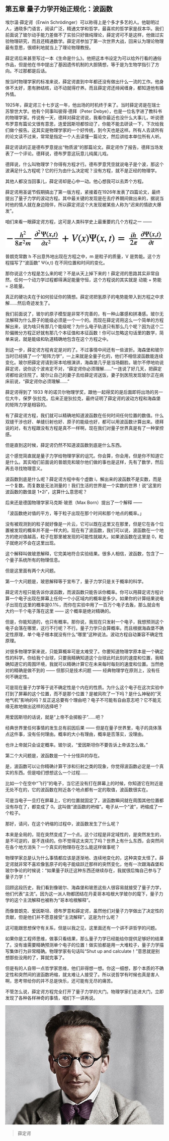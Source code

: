 ## 第五章 量子力学开始正规化：波函数

埃尔温·薛定谔（Erwin Schrödinger）可以称得上是个多才多艺的人。他聪明过人，通晓多门语言，阅读广泛，精通文学和哲学，最喜欢的哲学家是叔本华。我们前面说了玻尔动手能力差做不了实验只好做纯理论，薛定谔可不是这样，他做过实验物理研究，而且还精通数学。薛定谔参加了第一次世界大战，回来认为理论物理最有意思，很顺利地就当上了理论物理教授。

薛定谔后来甚至写过一本《生命是什么》。他把这本书设定为可以给外行看的通俗作品，但是他在书中提出了基因遗传机制的大胆猜想，等于是为生物学指引了方向。不过那都是后话。

按当时物理学家的标准来说，薛定谔直到中年都还没有做出什么一流的工作。他身体不太好，患有肺结核，动不动就得疗养。而且薛定谔还绯闻缠身，都知道他有婚外情。

1925年，薛定谔三十七岁这一年，他出场的时机终于来了。当时薛定谔是在瑞士苏黎世大学。他有个同事叫彼得·德拜（Peter Debye），也是一位名字进了教科书的物理学家。传说有一天，德拜对薛定谔说，我看你最近也没什么大事儿，听说德布罗意有篇论文很有意思，连爱因斯坦都惊动了，你能不能去研读一下，下次给我们做个报告。这其实是物理学家的一个好传统，到今天也是这样。所有人去读所有的论文读不过来，常常是指定一个人去读懂一篇论文，然后讲给本单位所有人听。

薛定谔读的正是德布罗意提出“物质波”的那篇论文。薛定谔作了报告，德拜当场发表了一个评论。德拜说，德布罗意这玩意儿纯属儿戏。

德拜说，什么叫物理学？你得有方程才行。德布罗意凭空就说电子是个波，那这个波满足什么方程呢？它的行为由什么决定呢？没有方程，就不是正经的物理学。

其他人都没当回事儿，薛定谔却是心中一动。他心想我可以去弄个方程。

薛定谔用圣诞节假期搞出了第一版方程，紧接着在1926年发表了四篇论文，最终提出了量子力学的波动方程。其中最关键的发现是在去疗养期间做出来的，据说当时他的情人就在身边陪伴，所以薛定谔这个大发现被某些人称为“迟来的情欲大爆发”。

咱们来看一眼薛定谔方程，这可是人类科学史上最重要的几个方程之一 ——

![](imgs/1593830267670.jpg)

普朗克常数 h 不出意外地出现在方程之中，m 是粒子的质量，V 是势能。这个方程描写了“波函数” Ψ(x,t) 在不同位置和时间的变化。

那你说这个方程是怎么来的呢？不是从天上掉下来的！薛定谔的思路其实非常自然，任何一个动力学过程都得满足能量守恒，这个方程说的其实就是 动能 + 势能 = 总能量。

真正的硬功夫在于如何验证你的猜想。薛定谔把氢原子的电势能带入到方程之中求解……然后奇迹发生了。

我们前面说了，玻尔的原子模型是非常不完善的，有一种山寨感和拼凑感。玻尔无法解释为什么原子的能级必须是一个一个的。而现在薛定谔用这么一个简单的方程解出来，说为啥只有那几个能级呢？为什么电子轨道只有那么几个呢？因为这个二阶偏微分方程正好就有那几个本征值和本征函数！你可以忽略这句话里的数学，简单来说，就是能级和轨道精确地包含在这个方程之中。

到这一步，薛定谔方程肯定是对的了。不过事情中间还有一些波折。海森堡和玻尔当时已经搞了一个“矩阵力学”，一上来就是全量子化的，他们不相信波函数能连续变化。玻尔把薛定谔请到哥本哈根演讲，海森堡几乎是当场翻脸。玻尔不停地劝说薛定谔，说你这个波肯定不对，“薛定谔你必须理解……”一连说了好几天，把薛定谔都给说住院了。玻尔让自己的妻子去给薛定谔送饭，妻子到医院发现玻尔正在病床前说，“薛定谔你必须理解……”

薛定谔得到了 1933 年的诺贝尔物理学奖，跟他一起得奖的是后面即将出场的另一位大牛，保罗·狄拉克。后来正是狄拉克，最终证明了薛定谔的波动方程和海森堡的矩阵力学是相容的。

有了薛定谔方程，我们就可以精确地知道波函数在任何时间任何位置的数值。什么双缝干涉也好、单缝衍射也好、原子的能级也好，都可以用波函数计算出来。德拜说的对，有方程跟没有方程是真不一样啊，现在我们对量子世界真是有了一种掌控感。

但是直到这时候，薛定谔仍然不知道波函数到底是什么东西。

这个感觉简直就是量子力学给物理学家的诅咒。你会算，你会用，但是你不知道它是什么。其实咱们前面说的普朗克和玻尔他们做的事也是这样，先有了数学，然后再去寻找物理意义。

波函数到底是什么呢？薛定谔方程中有个虚数 i，解出来的波函数不是实数，而是一个复数。而复数是无法测量的！我们生活的世界是一个实数的世界！说“这里的波函数的数值是 1+2i”，这算什么意思呢？

后来还是德国物理学家马克斯·玻恩（Max Born）提出了一个解释 ——

「波函数绝对值的平方，等于粒子出现在那个时间和那个地点的概率。」

没有被观测到的粒子就好像是一片云，它可以既在这里又在那里，但是它在各个位置被发现的概率并不是一样大的。现在有了波函数，我们可以说，波函数在一个地方的绝对值越高，粒子在那里被发现的可能性就越大。如果波函数在这里是 0，粒子就绝对不会在这里出现。

这个解释叫做玻恩解释，它完美地符合实验结果。很多人相信，波函数，包含了一个量子系统所有的物理信息。

但是这里面有两个大问题。

第一个大问题是，玻恩解释等于宣布了，量子力学只是关于概率的科学。

薛定谔方程只能告诉你波函数，而波函数只能告诉你概率。你可以用薛定谔方程计算一个电子出现在屏幕上任何一个小区域内的概率是多少。如果你的计算结果说电子出现在这里的概率是0.1%，而你在实验中用了一百万个电子去轰，那么就会有大约一千个电子落在这里 —— 这个概率是绝对精确的。

但是，你能知道的，也只有概率。那你说，我现在只发射一个电子，我想预测这个电子会落在哪里，这行不行呢？不行。量子力学只会算概率。而且根据海森堡不确定性原理，单个电子根本就没有什么“哪里”这种说法。波动方程自动兼容不确定性原理。

对很多物理学家来说，只能算概率可是太难受了。你要知道物理学原本是一个确定性的科学。你给我个台球，只要我精确知道这个台球此时此刻的速度和位置，我精确知道它的周围环境，我就可以精确计算它在未来每时每刻的速度和位置。当然绝对的精确是做不到的 —— 但那只是技术问题 —— 经典物理学在原则上，没有任何不确定性。

可是现在量子力学等于说不确定性是个内在的性质。为什么这个电子在这次实验中打到了屏幕的这个位置，而不是那个位置？是被风吹了一下吗？是什么神秘的“天地气机”影响的吗？反正这总要有个理由吧？电子不可能有自由意志吧？它不能无缘无故地做出这样的选择吧？

用爱因斯坦的话说，就是“上帝不会掷骰子”……吧？

经典世界里任何事情的发生总有前因后果 —— 但是在量子世界里，电子的具体落点这件事，没有任何理由。概率的大小有理由，概率是否落实，没理由。

也许上帝就只会设定概率。玻尔说，“爱因斯坦你不要告诉上帝该怎么做。”

第二个大问题是，波函数是一个十分怪异的存在。

是，波函数可以让你精确计算干涉和衍射之类的现象，你觉得波函数必定是一个真实的东西。但是咱们想想这么一个过程……

比如一个在空中“飞行”的电子，当它还没有打在屏幕上的时候，你知道它在附近是无处不在的，它的波函数在附近各个地点都有一定的取值，波函数很实在。

可是当电子一旦打在屏幕上，它的位置就固定了，波函数瞬间就在周围其他位置都没有存在了，都变成了 0。这叫做“波函数的坍缩”。电子从一个“波”，坍缩成了一个粒子。

那好，请问，在这个坍缩的过程中，波函数发生了什么呢？

本来是全局的，现在突然变成了一个点。这个过程是非定域性的，是突然发生的，是不可逆的，是不连续的。你不觉得这太突兀了吗？世界上有什么东西，会突然间在各个地方消失？一个真实的物理存在怎么能这样做事呢？

物理学家总是认为什么事情都应该是逐渐地、连续地变化的，这种突变太怪了。薛定谔就非常不喜欢像氢原子的电子能级跃迁那样的突然变化，他有一次跟海森堡和玻尔争论的时候说：“如果量子跃迁这种东西还继续存在，我就很后悔自己参与了量子力学！”

回顾这段历史，我们看到像玻尔、海森堡和玻恩这些人很容易就接受了量子力学，他们代表“主流”。因为这一派人物都团结在丹麦哥本哈根大学玻尔的麾下，量子力学的这个主流解释也被称为“哥本哈根解释”。

而像普朗克、爱因斯坦、德布罗意和薛定谔，虽然他们对量子力学做出了决定性的贡献，但是他们并不愿意接受“主流解释”。这是为什么呢？

这可能跟思想保守有关系，但是以我之见，这里面还有一个讲不讲哲学的问题。

如果你是工程师思维，做事只看结果，那么量子力学已经能给你提供足够好的结果了。没有谁需要精确预测单个电子的位置！做实验都是用一大堆粒子，量子力学描写集体行为非常精确。物理学家有句话叫“Shut up and calculate！”意思就是别想那些没用的了，算就完事了。

但是有的人自带一点哲学家思维，他们非得想一想。你这一细想，那个本质的不确定性和突然间的波函数坍缩，就太难让人接受了。所以说哲学有时候也真是害人啊，思考带给你的并不总是快乐，还可能有无尽的痛苦。

不管怎么说，薛定谔方程完全打开了量子力学的大门。物理学家们走进大门，立即发现了各种各样神奇的事情，咱们下一讲再说。

![](imgs/1593830529097.jpg)

> 薛定谔
